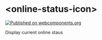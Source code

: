 # \<online-status-icon\>

[![Published on webcomponents.org](https://img.shields.io/badge/webcomponents.org-published-blue.svg)](https://beta.webcomponents.org/element/cluttered-components/online-status-icon)

Display current online staus

<!--
```
<custom-element-demo>
  <template>
    <link rel="import" href="online-status-icon.html">
    <online-status-icon></online-status-icon>
  </template>
</custom-element-demo>
```
-->
